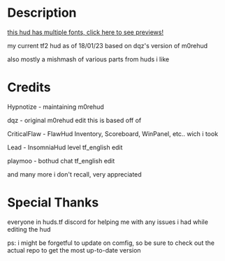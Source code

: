 # Description

[this hud has multiple fonts, click here to see previews!](https://github.com/TechnoSL/m0re_techno/blob/master/fonts.md)

my current tf2 hud as of 18/01/23 based on dqz's version of m0rehud

also mostly a mishmash of various parts from huds i like

# Credits
Hypnotize - maintaining m0rehud

dqz - original m0rehud edit this is based off of

CriticalFlaw - FlawHud Inventory, Scoreboard, WinPanel, etc.. wich i took

Lead - InsomniaHud level tf_english edit

playmoo - bothud chat tf_english edit

and many more i don't recall, very appreciated

# Special Thanks

everyone in huds.tf discord for helping me with any issues i had while editing the hud

ps: i might be forgetful to update on comfig, so be sure to check out the actual repo to get the most up-to-date version